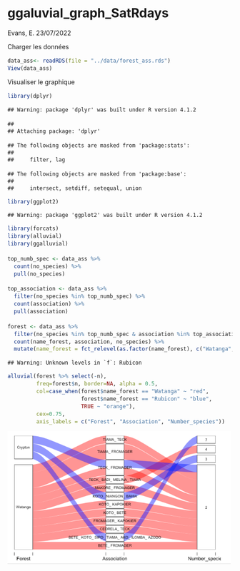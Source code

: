 ggaluvial\_graph\_SatRdays
================
Evans, E.
23/07/2022

Charger les données

``` r
data_ass<- readRDS(file = "../data/forest_ass.rds")
View(data_ass)
```

Visualiser le graphique

``` r
library(dplyr)
```

    ## Warning: package 'dplyr' was built under R version 4.1.2

    ## 
    ## Attaching package: 'dplyr'

    ## The following objects are masked from 'package:stats':
    ## 
    ##     filter, lag

    ## The following objects are masked from 'package:base':
    ## 
    ##     intersect, setdiff, setequal, union

``` r
library(ggplot2)
```

    ## Warning: package 'ggplot2' was built under R version 4.1.2

``` r
library(forcats)
library(alluvial)
library(ggalluvial)

top_numb_spec <- data_ass %>% 
  count(no_species) %>% 
  pull(no_species)

top_association <- data_ass %>% 
  filter(no_species %in% top_numb_spec) %>% 
  count(association) %>% 
  pull(association)

forest <- data_ass %>% 
  filter(no_species %in% top_numb_spec & association %in% top_association) %>% 
  count(name_forest, association, no_species) %>% 
  mutate(name_forest = fct_relevel(as.factor(name_forest), c("Watanga", "Rubicon")))
```

    ## Warning: Unknown levels in `f`: Rubicon

``` r
alluvial(forest %>% select(-n),
         freq=forest$n, border=NA, alpha = 0.5,
         col=case_when(forest$name_forest == "Watanga" ~ "red",
                       forest$name_forest == "Rubicon" ~ "blue",
                       TRUE ~ "orange"),
         cex=0.75,
         axis_labels = c("Forest", "Association", "Number_species"))  
```
<img src="image/alluvial_graph.png" width="500"/>
